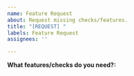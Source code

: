 ```yaml
---
name: Feature Request
about: Request missing checks/features.
title: "[REQUEST] "
labels: Feature Request
assignees: ''

---
```


**What features/checks do you need?:** 
